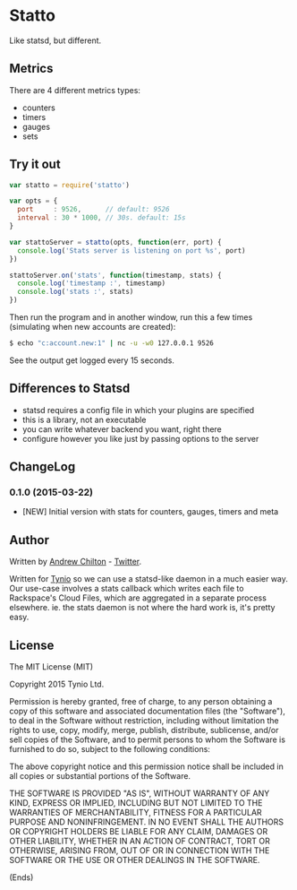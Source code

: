 # Statto #

Like statsd, but different.

## Metrics ##

There are 4 different metrics types:

* counters
* timers
* gauges
* sets

## Try it out ##

```js
var statto = require('statto')

var opts = {
  port     : 9526,      // default: 9526
  interval : 30 * 1000, // 30s. default: 15s
}

var stattoServer = statto(opts, function(err, port) {
  console.log('Stats server is listening on port %s', port)
})

stattoServer.on('stats', function(timestamp, stats) {
  console.log('timestamp :', timestamp)
  console.log('stats :', stats)
})
```

Then run the program and in another window, run this a few times (simulating when new accounts are created):

```sh
$ echo "c:account.new:1" | nc -u -w0 127.0.0.1 9526
```

See the output get logged every 15 seconds.

## Differences to Statsd ##

* statsd requires a config file in which your plugins are specified
* this is a library, not an executable
* you can write whatever backend you want, right there
* configure however you like just by passing options to the server

## ChangeLog ##

### 0.1.0 (2015-03-22) ###

* [NEW] Initial version with stats for counters, gauges, timers and meta

## Author ##

Written by [Andrew Chilton](http://chilts.org/) - [Twitter](https://twitter.com/andychilton).

Written for [Tynio](https://tyn.io/) so we can use a statsd-like daemon in a much easier way. Our use-case involves a
stats callback which writes each file to Rackspace's Cloud Files, which are aggregated in a separate process elsewhere.
ie. the stats daemon is not where the hard work is, it's pretty easy.

## License ##

The MIT License (MIT)

Copyright 2015 Tynio Ltd.

Permission is hereby granted, free of charge, to any person obtaining a copy of this software and associated
documentation files (the "Software"), to deal in the Software without restriction, including without limitation the
rights to use, copy, modify, merge, publish, distribute, sublicense, and/or sell copies of the Software, and to permit
persons to whom the Software is furnished to do so, subject to the following conditions:

The above copyright notice and this permission notice shall be included in all copies or substantial portions of the
Software.

THE SOFTWARE IS PROVIDED "AS IS", WITHOUT WARRANTY OF ANY KIND, EXPRESS OR IMPLIED, INCLUDING BUT NOT LIMITED TO THE
WARRANTIES OF MERCHANTABILITY, FITNESS FOR A PARTICULAR PURPOSE AND NONINFRINGEMENT. IN NO EVENT SHALL THE AUTHORS OR
COPYRIGHT HOLDERS BE LIABLE FOR ANY CLAIM, DAMAGES OR OTHER LIABILITY, WHETHER IN AN ACTION OF CONTRACT, TORT OR
OTHERWISE, ARISING FROM, OUT OF OR IN CONNECTION WITH THE SOFTWARE OR THE USE OR OTHER DEALINGS IN THE SOFTWARE.

(Ends)
